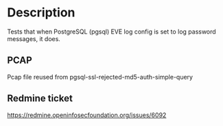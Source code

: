 # Description

Tests that when PostgreSQL (pgsql) EVE log config is set to log password
messages, it does.

## PCAP

Pcap file reused from pgsql-ssl-rejected-md5-auth-simple-query

## Redmine ticket

https://redmine.openinfosecfoundation.org/issues/6092
